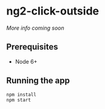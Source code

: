 # ng2-click-outside

_More info coming soon_


## Prerequisites

- Node 6+


## Running the app

```shell
npm install
npm start
```

